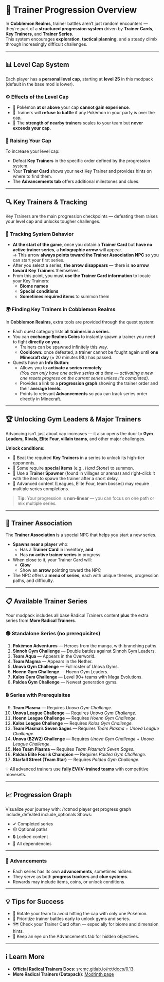 # 🧗 Trainer Progression Overview

In **Cobblemon Realms**, trainer battles aren’t just random encounters — they’re part of a **structured progression system** driven by **Trainer Cards**, **Key Trainers**, and **Trainer Series**.  
This system encourages **exploration**, **tactical planning**, and a steady climb through increasingly difficult challenges.

---

## 📊 Level Cap System

Each player has a **personal level cap**, starting at **level 25** in this modpack (default in the base mod is lower).

### ⚙️ Effects of the Level Cap
- 🛑 Pokémon **at or above** your cap **cannot gain experience**.
- 🚫 Trainers will **refuse to battle** if any Pokémon in your party is over the cap.
- 🎯 The **strength of nearby trainers** scales to your team but **never exceeds your cap**.

### 🧭 Raising Your Cap
To increase your level cap:
- Defeat **Key Trainers** in the specific order defined by the progression system.
- Your **Trainer Card** shows your next Key Trainer and provides hints on where to find them.
- The **Advancements tab** offers additional milestones and clues.

---

## 🔍 Key Trainers & Tracking

Key Trainers are the main progression checkpoints — defeating them raises your level cap and unlocks tougher challenges.

### 🧭 Tracking System Behavior
- **At the start of the game**, once you obtain a **Trainer Card** but **have no active trainer series**, a **holographic arrow** will appear.  
  → This arrow **always points toward the Trainer Association NPC** so you can start your first series.
- After you select a series, **the arrow disappears** — there is **no arrow toward Key Trainers** themselves.
- From this point, you must **use the Trainer Card information** to locate your Key Trainers:
  - **Biome names**
  - **Special conditions**
  - **Sometimes required items** to summon them

### 🌍 Finding Key Trainers in Cobblemon Realms
In **Cobblemon Realms**, extra tools are provided through the quest system:
- Each quest category lists **all trainers in a series**.
- You can **exchange Realms Coins** to instantly spawn a trainer you need to fight **directly on you**.
  - Trainers can be spawned infinitely this way.
  - **Cooldown:** once defeated, a trainer cannot be fought again until **one Minecraft day** (≈ 20 minutes IRL) has passed.
- Quests have an **Info Button**:
  - Allows you to **activate a series remotely**  
    *(You can only have one active series at a time — activating a new one resets progress on the current series unless it’s completed).*
  - Provides a link to a **progression graph** showing the trainer order and their **average levels**.
  - Points to relevant **Advancements** so you can track series order directly in Minecraft.

---

## 🏆 Unlocking Gym Leaders & Major Trainers

Advancing isn’t just about cap increases — it also opens the door to **Gym Leaders, Rivals, Elite Four, villain teams**, and other major challenges.

**Unlock conditions:**
- 🥇 Beat the required **Key Trainers** in a series to unlock its high-tier opponents.
- 💠 Some require **special items** (e.g., *Hard Stone*) to summon.
- 🧱 Use a **Trainer Spawner** (found in villages or arenas) and right-click it with the item to spawn the trainer after a short delay.
- 🧩 Advanced content (Leagues, Elite Four, team bosses) may require multiple series completions.

> **Tip:** Your progression is **non-linear** — you can focus on one path or mix multiple series.

---

## 🤝 Trainer Association

The **Trainer Association** is a special NPC that helps you start a new series.

- **Spawns near a player** who:
  - Has a **Trainer Card** in inventory, **and**
  - Has **no active trainer series** in progress.
- When close to it, your Trainer Card will:
  - **Glow**
  - Show an **arrow** pointing toward the NPC
- The NPC offers a **menu of series**, each with unique themes, progression paths, and difficulty.

---

## 📋 Available Trainer Series

Your modpack includes all base Radical Trainers content **plus** the extra series from **More Radical Trainers**.

### 🟢 Standalone Series (no prerequisites)
1. **Pokémon Adventures** — Heroes from the manga, with branching paths.
2. **Sinnoh Gym Challenge** — Double battles against Sinnoh Gym Leaders.
3. **Team Aqua** — Appears in the Overworld.
4. **Team Magma** — Appears in the Nether.
5. **Unova Gym Challenge** — Full roster of Unova Gyms.
6. **Hoenn Gym Challenge** — Hoenn Gym Leaders.
7. **Kalos Gym Challenge** — Level 90+ teams with Mega Evolutions.
8. **Paldea Gym Challenge** — Newest generation gyms.

### 🔒 Series with Prerequisites
9. **Team Plasma** — Requires *Unova Gym Challenge*.
10. **Unova League Challenge** — Requires *Unova Gym Challenge*.
11. **Hoenn League Challenge** — Requires *Hoenn Gym Challenge*.
12. **Kalos League Challenge** — Requires *Kalos Gym Challenge*.
13. **Team Plasma’s Seven Sages** — Requires *Team Plasma* + *Unova League Challenge*.
14. **Unova (B2W2) Challenge** — Requires *Unova Gym Challenge* + *Unova League Challenge*.
15. **Neo Team Plasma** — Requires *Team Plasma’s Seven Sages*.
16. **Paldea Elite Four & Champion** — Requires *Paldea Gym Challenge*.
17. **Starfall Street (Team Star)** — Requires *Paldea Gym Challenge*.

💡 All advanced trainers use **fully EV/IV-trained teams** with competitive movesets.

---

## 📈 Progression Graph

Visualize your journey with:
/rctmod player get progress <username> graph include_defeated include_optionals
Shows:
- ✔ Completed series
- 🟡 Optional paths
- 🔒 Locked content
- 🔁 All dependencies

---

### 🎯 Advancements

- Each series has its own **advancements**, sometimes hidden.
- They serve as both **progress trackers** and **clue systems**.
- Rewards may include items, coins, or unlock conditions.

---

## 💡 Tips for Success
- 🧠 Rotate your team to avoid hitting the cap with only one Pokémon.
- 🎯 Prioritize trainer battles early to unlock gyms and series.
- 🗺 Check your Trainer Card often — especially for biome and dimension hints.
- 📖 Keep an eye on the Advancements tab for hidden objectives.

---

## ℹ️ Learn More
- **Official Radical Trainers Docs**: [srcmc.gitlab.io/rct/docs/0.13](https://srcmc.gitlab.io/rct/docs/0.13/)  
- **More Radical Trainers (Datapack)**: [Modrinth page](https://modrinth.com/datapack/more-radical-trainers)

